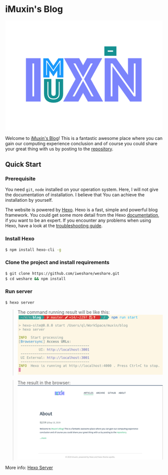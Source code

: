 # iMuxin's Blog

![logo](/source/_posts/About/favicon.png)

Welcome to [iMuxin's Blog](/blog/)! This is a fantastic awesome place where you can gain our computing experience conclusion and of course you could share your great thing with us by posting to the [repository](https://github.com/imuxin/blog).



<!-- more -->

## Quick Start

### Prerequisite

You need `git`, `node` installed on your operation system. Here, I will not give the documentation of installation. I believe that You can achieve the installation by yourself.

<div class="tip">
    The website is powered by <a href="https://hexo.io/">Hexo</a>. Hexo is a fast, simple and powerful blog framework. You could get some more detail from the Hexo <a href="https://hexo.io/docs/">documentation</a>, if you want to be an expert. If you encounter any problems when using Hexo, have a look at the <a href="https://hexo.io/docs/troubleshooting">troubleshooting guide</a>.
</div>

### Install Hexo

```bash
$ npm install hexo-cli -g
```

### Clone the project and install requirements

``` bash
$ git clone https://github.com/iweshare/weshare.git
$ cd weshare && npm install
```

### Run server

``` bash
$ hexo server
```

> The command running result will be like this: ![cmd_hexo_server](source/_posts/About/cmd_hexo_server.png)

> The result in the browser: ![home](source/_posts/About/home.png)

More info: [Hexo Server](https://hexo.io/docs/server.html)
